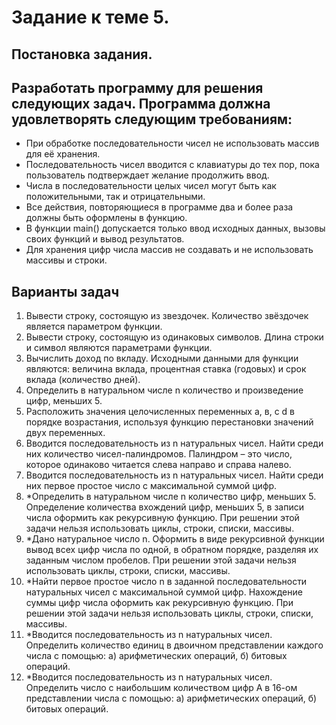 # Задание к теме 5.
## Постановка задания.
## Разработать программу для решения следующих задач. Программа должна удовлетворять следующим требованиям:
- При обработке последовательности чисел не использовать массив для её хранения.
- Последовательность чисел вводится с клавиатуры до тех пор, пока пользователь подтверждает желание продолжить ввод.
- Числа в последовательности целых чисел могут быть как положительными, так и отрицательными.
- Все действия, повторяющиеся в программе два и более раза должны быть оформлены в функцию.
- В функции main() допускается только ввод исходных данных, вызовы своих функций и вывод результатов.
- Для хранения цифр числа массив не создавать и не использовать массивы и строки.

## Варианты задач
1.	Вывести строку, состоящую из звездочек. Количество звёздочек является параметром функции.
2.	Вывести строку, состоящую из одинаковых символов. Длина строки и символ являются параметрами функции.
3.	Вычислить доход по вкладу. Исходными данными для функции являются: величина вклада, процентная ставка (годовых) и срок вклада (количество дней).
4.	Определить в натуральном числе n количество и произведение цифр, меньших 5.
5.	Расположить значения целочисленных переменных  а, в, с d в порядке возрастания, используя функцию перестановки значений двух переменных.
6.	Вводится последовательность из n натуральных чисел. Найти среди них количество чисел-палиндромов. Палиндром – это число, которое одинаково читается слева направо и справа налево.
7.	Вводится последовательность из n натуральных чисел. Найти среди них первое простое число с максимальной суммой цифр.
8.	*Определить в натуральном числе n количество цифр, меньших 5. Определение количества вхождений цифр, меньших 5, в записи числа оформить как рекурсивную функцию. При решении этой задачи нельзя использовать циклы, строки, списки, массивы.
9.	*Дано натуральное число n. Оформить в виде рекурсивной функции вывод всех цифр числа по одной, в обратном порядке, разделяя их заданным числом пробелов. При решении этой задачи нельзя использовать циклы, строки, списки, массивы.
10.	*Найти первое простое число n в заданной последовательности натуральных чисел с максимальной суммой цифр. Нахождение суммы цифр числа оформить как рекурсивную функцию. При решении этой задачи нельзя использовать циклы, строки, списки, массивы.
11.	*Вводится последовательность из n натуральных чисел. Определить количество единиц в двоичном представлении каждого числа с помощью: а) арифметических операций, б) битовых операций.
12.	*Вводится последовательность из n натуральных чисел. Определить число с наибольшим количеством цифр А в 16-ом представлении числа с помощью: а) арифметических операций, б) битовых операций.
